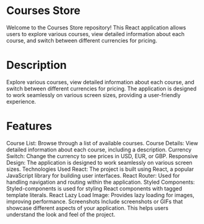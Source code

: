 # Courses Store

Welcome to the Courses Store repository! This React application allows users to explore various courses, view detailed information about each course, and switch between different currencies for pricing.

# Description

Explore various courses, view detailed information about each course, and switch between different currencies for pricing. The application is designed to work seamlessly on various screen sizes, providing a user-friendly experience.

# Features

Course List: Browse through a list of available courses.
Course Details: View detailed information about each course, including a description.
Currency Switch: Change the currency to see prices in USD, EUR, or GBP.
Responsive Design: The application is designed to work seamlessly on various screen sizes.
Technologies Used
React: The project is built using React, a popular JavaScript library for building user interfaces.
React Router: Used for handling navigation and routing within the application.
Styled Components: Styled-components is used for styling React components with tagged template literals.
React Lazy Load Image: Provides lazy loading for images, improving performance.
Screenshots
Include screenshots or GIFs that showcase different aspects of your application. This helps users understand the look and feel of the project.
